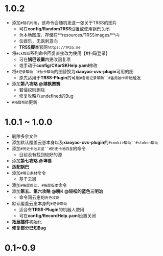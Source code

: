# 1.0.2
* 添加`#随机时雨`，该命令会随机发送一张关于TRSS的图片
  * 可在**config/RandomTRSS**设置或使用锅巴关闭
  * 为本地图库，存储在**resources/TRSSimages/**内
  * 仅娱乐，无讽刺意向
  * **TRSS脚本**官网`https://TRSS.me`
* 将`#ck帮助`系列命令回复直接改为使用【#扫码登录】
  * 可在**锅巴设置**内更改回复项
  * 或手动于**config/CKorSKHelp.yaml**修改
* 将`#记录帮助``#抽卡帮助`的图替换为**xiaoyao-cvs-plugin**可用的图
  * 原先适用于**TRSS-Plugin**的可用`#备用记录帮助``#备用抽卡帮助`触发
* 添加**第八攻略** **@婧枫赛赛**
  * 若侵权则删除
  * 修复攻略八undefined的Bug
* `#拓展帮助`更新

# 1.0.1 ~ 1.0.0
* 删除多余文件
* 添加默认覆盖云崽本身以及**xiaoyao-cvs-plugin**的`#cookie帮助``#stoken帮助`
* 添加`#历史卡池五星``#历史卡池四星`的命令
  * 目前没有找到较好的源
* 添加**第七攻略** **@坤易**
* **适配锅巴**
* 添加`#明日素材`命令
  * 基于云崽
* 添加`#拓展帮助`、`#拓展版本`命令
* 添加**第五、第六攻略** **@曉K @轻松的蓝色三明治**
  * 命令同云崽的`角色攻略`
* 默认覆盖云崽本身的`#记录帮助`
  * 适合有**TRSS-Plugin**的机器人使用
  * 可在**config/RecordHelp.yaml**设置关闭
* **拓展插件**初始化
* **修复部分已知Bug**

# 0.1~0.9
